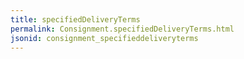 ```yaml
---
title: specifiedDeliveryTerms
permalink: Consignment.specifiedDeliveryTerms.html
jsonid: consignment_specifieddeliveryterms
---
```

